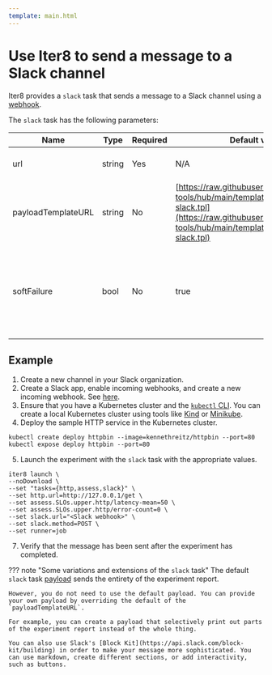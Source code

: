 ```yaml
---
template: main.html
---
```


# Use Iter8 to send a message to a Slack channel

Iter8 provides a `slack` task that sends a message to a Slack channel using a [webhook](https://api.slack.com/messaging/webhooks).

The `slack` task has the following parameters:

| Name | Type | Required | Default value | Description |
| ---- | ---- | -------- | ------------- | ----------- |
| url | string | Yes | N/A | URL to the Slack webhook |
| payloadTemplateURL | string | No | [https://raw.githubusercontent.com/iter8-tools/hub/main/templates/_payload-slack.tpl](https://raw.githubusercontent.com/iter8-tools/hub/main/templates/_payload-slack.tpl) | URL to a payload template |
| softFailure | bool | No | true | Indicates the task and experiment should not fail if the task cannot successfully send the request |

## Example

1. Create a new channel in your Slack organization.
2. Create a Slack app, enable incoming webhooks, and create a new incoming webhook. See [here](https://api.slack.com/messaging/webhooks).
3. Ensure that you have a Kubernetes cluster and the [`kubectl` CLI](https://kubernetes.io/docs/reference/kubectl/). You can create a local Kubernetes cluster using tools like [Kind](https://kind.sigs.k8s.io/) or [Minikube](https://minikube.sigs.k8s.io/docs/).
4. Deploy the sample HTTP service in the Kubernetes cluster.
```shell
kubectl create deploy httpbin --image=kennethreitz/httpbin --port=80
kubectl expose deploy httpbin --port=80
```
5. Launch the experiment with the `slack` task with the appropriate values.
```shell
iter8 launch \
--noDownload \
--set "tasks={http,assess,slack}" \
--set http.url=http://127.0.0.1/get \
--set assess.SLOs.upper.http/latency-mean=50 \
--set assess.SLOs.upper.http/error-count=0 \
--set slack.url="<Slack webhook>" \
--set slack.method=POST \
--set runner=job
```
7. Verify that the message has been sent after the experiment has completed.

??? note "Some variations and extensions of the `slack` task"
    The default `slack` task [payload](https://raw.githubusercontent.com/iter8-tools/hub/main/templates/_payload-slack.tpl) sends the entirety of the experiment report.

    However, you do not need to use the default payload. You can provide your own payload by overriding the default of the `payloadTemplateURL`.

    For example, you can create a payload that selectively print out parts of the experiment report instead of the whole thing.

    You can also use Slack's [Block Kit](https://api.slack.com/block-kit/building) in order to make your message more sophisticated. You can use markdown, create different sections, or add interactivity, such as buttons.